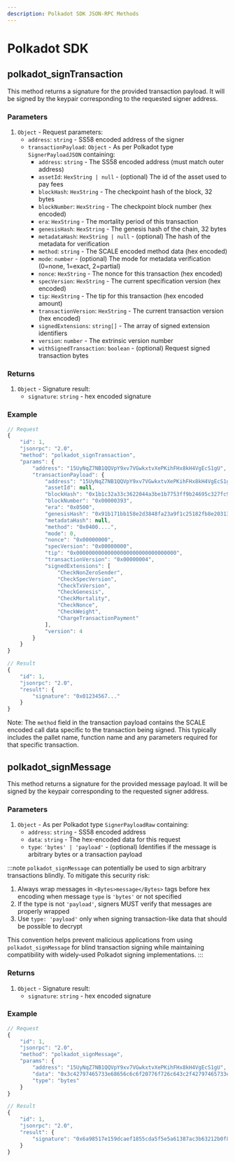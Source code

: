 ```yaml
---
description: Polkadot SDK JSON-RPC Methods
---
```


# Polkadot SDK

## polkadot_signTransaction

This method returns a signature for the provided transaction payload. It will be signed by the keypair corresponding to the requested signer address.

### Parameters

1. `Object` - Request parameters:
   - `address`: `string` - SS58 encoded address of the signer
   - `transactionPayload`: `Object` - As per Polkadot type `SignerPayloadJSON` containing:
     - `address`: `string` - The SS58 encoded address (must match outer address)
     - `assetId`: `HexString | null` - (optional) The id of the asset used to pay fees
     - `blockHash`: `HexString` - The checkpoint hash of the block, 32 bytes
     - `blockNumber`: `HexString` - The checkpoint block number (hex encoded)
     - `era`: `HexString` - The mortality period of this transaction
     - `genesisHash`: `HexString` - The genesis hash of the chain, 32 bytes
     - `metadataHash`: `HexString | null` - (optional) The hash of the metadata for verification
     - `method`: `string` - The SCALE encoded method data (hex encoded)
     - `mode`: `number` - (optional) The mode for metadata verification (0=none, 1=exact, 2=partial)
     - `nonce`: `HexString` - The nonce for this transaction (hex encoded)
     - `specVersion`: `HexString` - The current specification version (hex encoded)
     - `tip`: `HexString` - The tip for this transaction (hex encoded amount)
     - `transactionVersion`: `HexString` - The current transaction version (hex encoded)
     - `signedExtensions`: `string[]` - The array of signed extension identifiers
     - `version`: `number` - The extrinsic version number
     - `withSignedTransaction`: `boolean` - (optional) Request signed transaction bytes

### Returns

1. `Object` - Signature result:
   - `signature`: `string` - hex encoded signature

### Example

```javascript
// Request
{
    "id": 1,
    "jsonrpc": "2.0",
    "method": "polkadot_signTransaction",
    "params": {
        "address": "15UyNqZ7NB1QQVpY9xv7VGwkxtvXePKihFHx8kH4VgEcS1gU",
        "transactionPayload": {
            "address": "15UyNqZ7NB1QQVpY9xv7VGwkxtvXePKihFHx8kH4VgEcS1gU",
            "assetId": null,
            "blockHash": "0x1b1c32a33c3622044a3be1b7753ff9b24695c327fc9254f97c...",
            "blockNumber": "0x00000393",
            "era": "0x0500",
            "genesisHash": "0x91b171bb158e2d3848fa23a9f1c25182fb8e20313b2c1eb49219da7a70ce90c3",
            "metadataHash": null,
            "method": "0x0400....",
            "mode": 0,
            "nonce": "0x00000000",
            "specVersion": "0x00000000",
            "tip": "0x00000000000000000000000000000000",
            "transactionVersion": "0x00000004",
            "signedExtensions": [
                "CheckNonZeroSender",
                "CheckSpecVersion",
                "CheckTxVersion",
                "CheckGenesis",
                "CheckMortality",
                "CheckNonce",
                "CheckWeight",
                "ChargeTransactionPayment"
            ],
            "version": 4
        }
    }
}

// Result
{
    "id": 1,
    "jsonrpc": "2.0",
    "result": {
        "signature": "0x01234567..."
    }
}
```

Note: The `method` field in the transaction payload contains the SCALE encoded call data specific to the transaction being signed. This typically includes the pallet name, function name and any parameters required for that specific transaction.

## polkadot_signMessage

This method returns a signature for the provided message payload. It will be signed by the keypair corresponding to the requested signer address.

### Parameters

1. `Object` - As per Polkadot type `SignerPayloadRaw` containing:
   - `address`: `string` - SS58 encoded address
   - `data`: `string` - The hex-encoded data for this request
   - `type`: `'bytes' | 'payload'` - (optional) Identifies if the message is arbitrary bytes or a transaction payload

:::note
`polkadot_signMessage` can potentially be used to sign arbitrary transactions blindly. To mitigate this security risk:

1. Always wrap messages in `<Bytes>message</Bytes>` tags before hex encoding when message `type` is `'bytes'` or not specified
2. If the type is not `'payload'`, signers MUST verify that messages are properly wrapped
3. Use `type: 'payload'` only when signing transaction-like data that should be possible to decrypt

This convention helps prevent malicious applications from using `polkadot_signMessage` for blind transaction signing while maintaining compatibility with widely-used Polkadot signing implementations.
:::

### Returns

1. `Object` - Signature result:
   - `signature`: `string` - hex encoded signature

### Example

```javascript
// Request
{
    "id": 1,
    "jsonrpc": "2.0",
    "method": "polkadot_signMessage",
    "params": {
        "address": "15UyNqZ7NB1QQVpY9xv7VGwkxtvXePKihFHx8kH4VgEcS1gU",
        "data": "0x3c42797465733e68656c6c6f20776f726c643c2f42797465733e", // "<Bytes>hello world</Bytes>" hex encoded
        "type": "bytes"
    }
}

// Result
{
    "id": 1,
    "jsonrpc": "2.0",
    "result": {
        "signature": "0x6a98517e159dcaef1855cda5f5e5a61387ac3b63212b0f82642f5599502fc9eb1ea134e2db5dfbe0ec4530c6e7e576b177ad0618f68eaec37a3ac6dce819a30a"
    }
}
```

